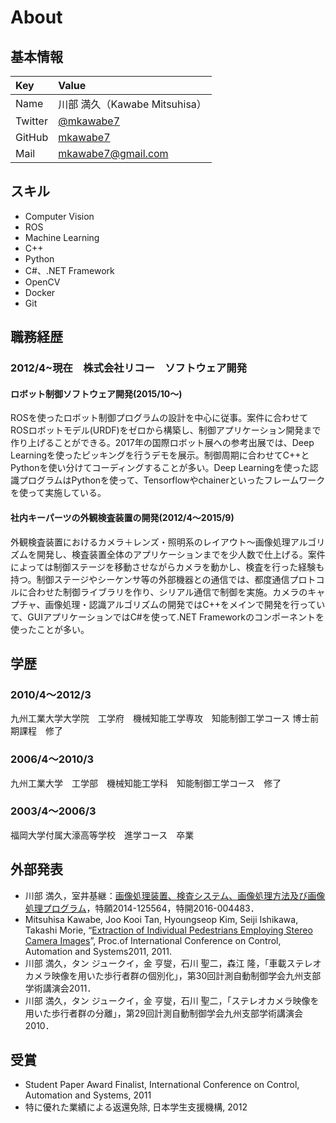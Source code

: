# About

## 基本情報
| Key | Value |
|:--|:--|
| Name | 川部 満久（Kawabe Mitsuhisa） |
| Twitter | [@mkawabe7](https://twitter.com/mkawabe7) |
| GitHub | [mkawabe7](https://github.com/mkawabe7) |
| Mail | [mkawabe7@gmail.com](mkawabe7@gmail.com) |

## スキル
* Computer Vision
* ROS
* Machine Learning
* C++
* Python
* C#、.NET Framework
* OpenCV
* Docker
* Git

## 職務経歴
### 2012/4~現在　株式会社リコー　ソフトウェア開発
#### ロボット制御ソフトウェア開発(2015/10～)
ROSを使ったロボット制御プログラムの設計を中心に従事。案件に合わせてROSロボットモデル(URDF)をゼロから構築し、制御アプリケーション開発まで作り上げることができる。2017年の国際ロボット展への参考出展では、Deep Learningを使ったピッキングを行うデモを展示。制御周期に合わせてC++とPythonを使い分けてコーディングすることが多い。Deep Learningを使った認識プログラムはPythonを使って、Tensorflowやchainerといったフレームワークを使って実施している。

#### 社内キーパーツの外観検査装置の開発(2012/4～2015/9)
外観検査装置におけるカメラ＋レンズ・照明系のレイアウト～画像処理アルゴリズムを開発し、検査装置全体のアプリケーションまでを少人数で仕上げる。案件によっては制御ステージを移動させながらカメラを動かし、検査を行った経験も持つ。制御ステージやシーケンサ等の外部機器との通信では、都度通信プロトコルに合わせた制御ライブラリを作り、シリアル通信で制御を実施。カメラのキャプチャ、画像処理・認識アルゴリズムの開発ではC++をメインで開発を行っていて、GUIアプリケーションではC#を使って.NET Frameworkのコンポーネントを使ったことが多い。

## 学歴
### 2010/4～2012/3
九州工業大学大学院　工学府　機械知能工学専攻　知能制御工学コース 博士前期課程　修了
### 2006/4～2010/3
九州工業大学　工学部　機械知能工学科　知能制御工学コース　修了
### 2003/4～2006/3
福岡大学付属大濠高等学校　進学コース　卒業

## 外部発表
* 川部 満久，室井基継：[画像処理装置、検査システム、画像処理方法及び画像処理プログラム](https://astamuse.com/ja/published/JP/No/2016004483)，特願2014-125564，特開2016-004483．
* Mitsuhisa Kawabe, Joo Kooi Tan, Hyoungseop Kim, Seiji Ishikawa, Takashi Morie, “[Extraction of Individual Pedestrians Employing Stereo Camera Images](https://ieeexplore.ieee.org/document/6106217)”, Proc.of International Conference on Control, Automation and Systems2011, 2011.
* 川部 満久，タン ジュークイ，金 亨燮，石川 聖二，森江 隆，「車載ステレオカメラ映像を用いた歩行者群の個別化」，第30回計測自動制御学会九州支部学術講演会2011．
* 川部 満久，タン ジュークイ，金 亨燮，石川 聖二，「ステレオカメラ映像を用いた歩行者群の分離」，第29回計測自動制御学会九州支部学術講演会2010．

## 受賞
* Student Paper Award Finalist, International Conference on Control, Automation and Systems, 2011
* 特に優れた業績による返還免除, 日本学生支援機構, 2012
